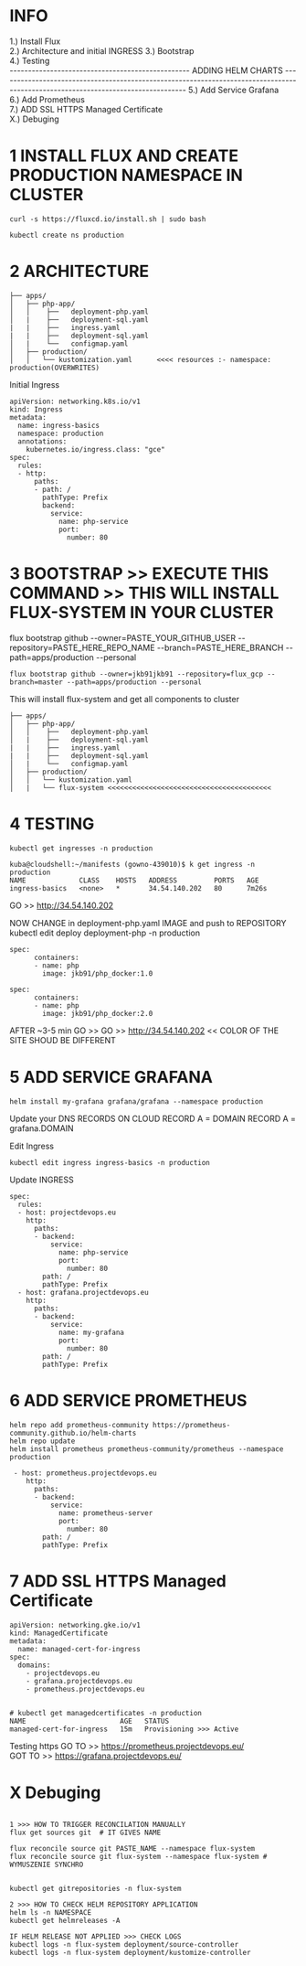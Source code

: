 # INFO

1.) Install Flux  
2.) Architecture  and initial INGRESS
3.) Bootstrap   
4.) Testing   
------------------------------------------------- ADDING HELM CHARTS ---------------------------------------------------------------------------------------------------------------------------------
5.) Add Service Grafana   
6.) Add Prometheus  
7.) ADD SSL HTTPS Managed Certificate   
X.) Debuging    




# 1 INSTALL FLUX AND CREATE PRODUCTION NAMESPACE IN CLUSTER
```
curl -s https://fluxcd.io/install.sh | sudo bash
```
```
kubectl create ns production
```

# 2 ARCHITECTURE

```
├── apps/
│   ├── php-app/
│   │    ├──   deployment-php.yaml
│   |    ├──   deployment-sql.yaml
|   |    ├──   ingress.yaml
|   |    ├──   deployment-sql.yaml
│   |    └──   configmap.yaml
│   ├── production/
│   │   └── kustomization.yaml      <<<< resources :- namespace: production(OVERWRITES)
```

Initial Ingress  
```
apiVersion: networking.k8s.io/v1
kind: Ingress
metadata:
  name: ingress-basics
  namespace: production
  annotations:
    kubernetes.io/ingress.class: "gce"
spec:
  rules:
  - http:
      paths:
      - path: /
        pathType: Prefix
        backend:
          service:
            name: php-service
            port:
              number: 80
```

# 3 BOOTSTRAP >> EXECUTE THIS COMMAND >> THIS WILL INSTALL FLUX-SYSTEM IN YOUR CLUSTER

flux bootstrap github --owner=PASTE_YOUR_GITHUB_USER --repository=PASTE_HERE_REPO_NAME --branch=PASTE_HERE_BRANCH --path=apps/production --personal  
```
flux bootstrap github --owner=jkb91jkb91 --repository=flux_gcp --branch=master --path=apps/production --personal
```
This will install flux-system and get all components to cluster
```
├── apps/
│   ├── php-app/
│   │    ├──   deployment-php.yaml
│   |    ├──   deployment-sql.yaml
|   |    ├──   ingress.yaml
|   |    ├──   deployment-sql.yaml
│   |    └──   configmap.yaml
│   ├── production/
│   │   └── kustomization.yaml
│   |   └── flux-system <<<<<<<<<<<<<<<<<<<<<<<<<<<<<<<<<<<<<<<<
```

# 4 TESTING
```
kubectl get ingresses -n production
```
```
kuba@cloudshell:~/manifests (gowno-439010)$ k get ingress -n production
NAME             CLASS    HOSTS   ADDRESS         PORTS   AGE
ingress-basics   <none>   *       34.54.140.202   80      7m26s
```

GO >> http://34.54.140.202

NOW CHANGE in deployment-php.yaml IMAGE and push to REPOSITORY
kubectl edit deploy deployment-php -n production  

```
spec:
      containers:
      - name: php
        image: jkb91/php_docker:1.0
```

```
spec:
      containers:
      - name: php
        image: jkb91/php_docker:2.0
```

AFTER ~3-5 min GO >> GO >> http://34.54.140.202 << COLOR OF THE SITE SHOUD BE DIFFERENT  


# 5 ADD SERVICE GRAFANA 

```
helm install my-grafana grafana/grafana --namespace production
```

Update your DNS RECORDS ON CLOUD
RECORD A = DOMAIN
RECORD A = grafana.DOMAIN

Edit Ingress
```
kubectl edit ingress ingress-basics -n production
```

Update INGRESS
```
spec:
  rules:
  - host: projectdevops.eu
    http:
      paths:
      - backend:
          service:
            name: php-service
            port:
              number: 80
        path: /
        pathType: Prefix
  - host: grafana.projectdevops.eu
    http:
      paths:
      - backend:
          service:
            name: my-grafana
            port:
              number: 80
        path: /
        pathType: Prefix
```

# 6 ADD SERVICE PROMETHEUS
```
helm repo add prometheus-community https://prometheus-community.github.io/helm-charts
helm repo update
helm install prometheus prometheus-community/prometheus --namespace production
```

```
 - host: prometheus.projectdevops.eu
    http:
      paths:
      - backend:
          service:
            name: prometheus-server
            port:
              number: 80
        path: /
        pathType: Prefix
```

# 7 ADD SSL HTTPS Managed Certificate

```
apiVersion: networking.gke.io/v1
kind: ManagedCertificate
metadata:
  name: managed-cert-for-ingress
spec:
  domains:
    - projectdevops.eu
    - grafana.projectdevops.eu
    - prometheus.projectdevops.eu

```

```

# kubectl get managedcertificates -n production
NAME                       AGE   STATUS
managed-cert-for-ingress   15m   Provisioning >>> Active

```
Testing https
GO TO >> https://prometheus.projectdevops.eu/  
GOT TO >> https://grafana.projectdevops.eu/

# X Debuging
```

1 >>> HOW TO TRIGGER RECONCILATION MANUALLY
flux get sources git  # IT GIVES NAME

flux reconcile source git PASTE_NAME --namespace flux-system
flux reconcile source git flux-system --namespace flux-system # WYMUSZENIE SYNCHRO


kubectl get gitrepositories -n flux-system

2 >>> HOW TO CHECK HELM REPOSITORY APPLICATION
helm ls -n NAMESPACE
kubectl get helmreleases -A

IF HELM RELEASE NOT APPLIED >>> CHECK LOGS
kubectl logs -n flux-system deployment/source-controller
kubectl logs -n flux-system deployment/kustomize-controller

```
